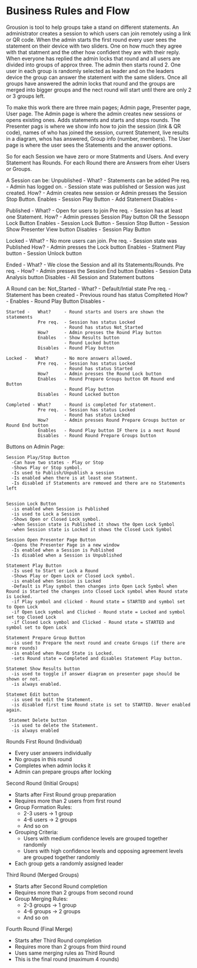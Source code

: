 
# Business Rules and Flow

Grousion is tool to help groups take a stand on different statements. An administrator
creates a session to which users can join remotely using a link or QR code. When the admin starts the first round every user sees the statement on their device with two sliders. One on how much they agree with that statment and the other how confident they are with their reply. When everyone has replied the admin locks that round and all users are divided into groups of approx three. The admin then starts round 2. One user in each group is randomly selected as leader and on the leaders device the group can answer the statement with the same sliders. Once all groups have answered the admin locks that round and the groups are merged into bigger groups and the nect round will start until there are only 2 or 3 groups left.

To make this work there are three main pages; Admin page, Presenter page, User page.
The Admin page is where the admin creates new sessions or opens existing ones. Adds statements and starts and stops rounds.
The Presenter pags is where we show info how to join the session (link & QR code), names of who has joined the session, current Statement, live results in a diagram, whos has answered, Group info (number, members).
The User page is where the user sees the Statements and the answer options.

So for each Session we have zero or more Statments and Users.
And every Statement has Rounds.
For each Round there are Answers from eiher Users or Groups.


A Session can be:
  Unpublished - What?     - Statements can be added
                Pre req.  - Admin has logged on.
                          - Session state was published or Session was just created.
                How?      - Admin creates new session or Admin presses the Session Stop Button.
                Enables   - Session Play Button
                          - Add Statement
                Disables  -

  Published - What?       - Open for users to join
              Pre req.    - Session has at least one Statement.
              How?        - Admin presses Session Play button OR the Sessopn Lock Button 
              Enables     - Session Lock Button
                          - Session Stop Button
                          - Session Show Presenter View button
              Disables    - Session Play Button
  

  Locked -    What?       - No more users can join.
              Pre req.    - Session state was Published
              How?        - Admin presses the Lock button
              Enables     - Statment Play button
                          - Session Unlock button
        
  Ended -     What?       - We close the Session and all its Statements/Rounds.
              Pre req.    -
              How?        - Admin presses the Session End button
              Enables     - Session Data Analysis button
              Disables    - All Session and Statement buttons
                    

A Round can be:
    Not_Started -   What?     - Default/Intial state
                    Pre req.  - Statement has been created
                              - Previous round has status Complteted
                    How?      - 
                    Enables   - Round Play Button
                    Disables  -
    
    Started -   What?     - Round starts and Users are shown the statements
                Pre req.  - Session has status Locked
                          - Round has status Not_Started
                How?      - Admin presses the Round Play button
                Enables   - Show Results button
                          - Round Locked button
                Disables  - Round Play button
    
    Locked -   What?      - No more answers allowed.
                Pre req.  - Session has status Locked
                          - Round has status Started
                How?      - Admin presses the Round Lock button
                Enables   - Round Prepare Groups button OR Round end Button 
                          - Round Play button
                Disables  - Round Locked button

    Completed - What?     - Round is completed for statement.
                Pre req.  - Session has status Locked
                          - Round has status Locked
                How?      - Admin presses Round Prepare Groups button or Round End button 
                Enables   - Round Play button IF there is a next Round
                Disables  - Round Round Prepare Groups button




Buttons on Admin Page:

    Session Play/Stop Button
      -Can have two states - Play or Stop
      -Shows Play or Stop symbol. 
      -Is used to Publish/Unpublish a session
      -Is enabled when there is at least one Statment.
      -Is disabled if Statements are removed and there are no Statements left
      

    Session Lock Button
      -is enabled when Session is Published
      -is used to Lock a Session
      -Shows Open or Closed Lock symbol. 
      -when Session state is Published it shows the Open Lock Symbol
      -when Session state is Locked it shows the Closed Lock Symbol

    Session Open Presenter Page Button
      -Opens the Presenter Page in a new window
      -Is enabled when a Session is Published
      -Is disabled when a Session is Unpublished

    Statement Play Button
      -Is used to Start or Lock a Round
      -Shows Play or Open Lock or Closed Lock symbol.
      -is enabled when Session is Locked
      -Default is Play symbol then changes into Open Lock Symbol when Round is Started the changes into Closed Lock symbol when Round state is Locked.
      -if Play symbol and clicked - Round state = STARTED and symbol set to Open Lock
      -if Open Lock symbol and Clicked - Round state = Locked and symbol set top Closed Lock
      -if Closed Lock symbol and Clicked - Round state = STARTED and symbol set to Open Lock

    Statement Prepare Group Button
      -is used to Prepare the next round and create Groups (if there are more rounds)
      -is enabled when Round State is Locked.
      -sets Round state = Completed and disables Statement Play button.

    Statemet Show Results button
      -is used to toggle if answer diagram on presenter page should be shown or not.
      -is always enabled.

    Statemet Edit button
      -is used to edit the Statement.
      -is disabled first time Round state is set to STARTED. Never enabled again. 

     Statemet Delete button
      -is used to delete the Statement.
      -is always enabled

Rounds
First Round (Individual)
- Every user answers individually
- No groups in this round
- Completes when admin locks it
- Admin can prepare groups after locking

Second Round (Initial Groups)
- Starts after First Round group preparation
- Requires more than 2 users from first round
- Group Formation Rules:
  - 2-3 users → 1 group
  - 4-6 users → 2 groups
  - And so on
- Grouping Criteria:
  - Users with medium confidence levels are grouped together randomly
  - Users with high confidence levels and opposing agreement levels are grouped together randomly
- Each group gets a randomly assigned leader

Third Round (Merged Groups)
- Starts after Second Round completion
- Requires more than 2 groups from second round
- Group Merging Rules:
  - 2-3 groups → 1 group
  - 4-6 groups → 2 groups
  - And so on

Fourth Round (Final Merge)
- Starts after Third Round completion
- Requires more than 2 groups from third round
- Uses same merging rules as Third Round
- This is the final round (maximum 4 rounds)

